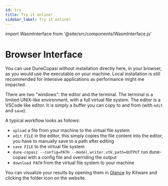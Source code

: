 ```yaml
---
id: try
title: Try it online!
sidebar_label: Try it online!
---
```


import WasmInterface from '@site/src/components/WasmInterface.js'

# Browser Interface

You can use DuneCopasi without installation directly here, in your browser, as you would use the executable on your machine.
Local installation is still recommended for intensive applications as performance might me impacted.

There are two "windows": the editor and the terminal.
The terminal is a limited UNIX-like environment, with a full virtual file system.
The editor is a VSCode like editor.
It is simply a buffer you can copy to and from (with ``edit`` and ``save``).

A typical workflow looks as follows:
  - ``upload`` a file from your machine to the virtual file system
  - ``edit FILE`` in the editor, this simply copies the file content into the editor, you have to manually save to a path after editing
  - ``save FILE`` to the virtual file system
  - ``dune-copasi --config=PATH --model.writer.vtk.path=OUTPUT`` run dune-copasi with a config file and overriding the output
  - ``download PATH`` from the virtual file system to your machine

You can visualize your results by opening them in [Glance](https://kitware.github.io/glance/app/) by Kitware and clicking the folder icon on the website.

<!-- How To use it with examples: provide object mapping urls to paths in virtual file system -->
<!-- WasmInterface version="v2" examples={{"/test/gauss.ini": "/dunecopasi/gauss.ini"}}  -->
<WasmInterface version="v2.0" />
